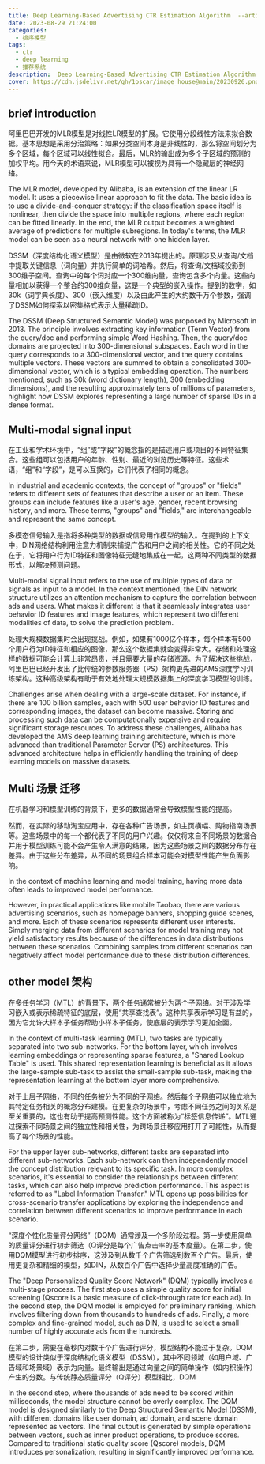 ```yaml
---
title: Deep Learning-Based Advertising CTR Estimation Algorithm  --article 
date: 2023-08-29 21:24:00
categories:
  - 排序模型 
tags:
  - ctr 
  - deep learning  
  - 推荐系统
description:  Deep Learning-Based Advertising CTR Estimation Algorithm
cover: https://cdn.jsdelivr.net/gh/1oscar/image_house@main/20230926.png
---
```




##  brief introduction 

阿里巴巴开发的MLR模型是对线性LR模型的扩展。它使用分段线性方法来拟合数据。基本思想是采用分治策略：如果分类空间本身是非线性的，那么将空间划分为多个区域，每个区域可以线性拟合。最后，MLR的输出成为多个子区域的预测的加权平均。用今天的术语来说，MLR模型可以被视为具有一个隐藏层的神经网络。



The MLR model, developed by Alibaba, is an extension of the linear LR model. It uses a piecewise linear approach to fit the data. The basic idea is to use a divide-and-conquer strategy: if the classification space itself is nonlinear, then divide the space into multiple regions, where each region can be fitted linearly. In the end, the MLR output becomes a weighted average of predictions for multiple subregions. In today's terms, the MLR model can be seen as a neural network with one hidden layer.

DSSM（深度结构化语义模型）是由微软在2013年提出的。原理涉及从查询/文档中提取关键信息（词向量）并执行简单的词哈希。然后，将查询/文档域投影到300维子空间。查询中的每个词对应一个300维向量，查询包含多个向量。这些向量相加以获得一个整合的300维向量，这是一个典型的嵌入操作。提到的数字，如30k（词字典长度）、300（嵌入维度）以及由此产生的大约数千万个参数，强调了DSSM如何探索以密集格式表示大量稀疏ID。


The DSSM (Deep Structured Semantic Model) was proposed by Microsoft in 2013. The principle involves extracting key information (Term Vector) from the query/doc and performing simple Word Hashing. Then, the query/doc domains are projected into 300-dimensional subspaces. Each word in the query corresponds to a 300-dimensional vector, and the query contains multiple vectors. These vectors are summed to obtain a consolidated 300-dimensional vector, which is a typical embedding operation. The numbers mentioned, such as 30k (word dictionary length), 300 (embedding dimensions), and the resulting approximately tens of millions of parameters, highlight how DSSM explores representing a large number of sparse IDs in a dense format.


## Multi-modal signal input

在工业和学术环境中，“组”或“字段”的概念指的是描述用户或项目的不同特征集合。这些组可以包括用户的年龄、性别、最近的浏览历史等特征。这些术语，“组”和“字段”，是可以互换的，它们代表了相同的概念。

In industrial and academic contexts, the concept of "groups" or "fields" refers to different sets of features that describe a user or an item. These groups can include features like a user's age, gender, recent browsing history, and more. These terms, "groups" and "fields," are interchangeable and represent the same concept.

多模态信号输入是指将多种类型的数据或信号用作模型的输入。在提到的上下文中，DIN网络结构利用注意力机制来捕捉广告和用户之间的相关性。它的不同之处在于，它将用户行为ID特征和图像特征无缝地集成在一起，这两种不同类型的数据形式，以解决预测问题。

Multi-modal signal input refers to the use of multiple types of data or signals as input to a model. In the context mentioned, the DIN network structure utilizes an attention mechanism to capture the correlation between ads and users. What makes it different is that it seamlessly integrates user behavior ID features and image features, which represent two different modalities of data, to solve the prediction problem.

处理大规模数据集时会出现挑战。例如，如果有1000亿个样本，每个样本有500个用户行为ID特征和相应的图像，那么这个数据集就会变得非常大。存储和处理这样的数据可能会计算上非常昂贵，并且需要大量的存储资源。为了解决这些挑战，阿里巴巴已经开发出了比传统的参数服务器（PS）架构更先进的AMS深度学习训练架构。这种高级架构有助于有效地处理大规模数据集上的深度学习模型的训练。

Challenges arise when dealing with a large-scale dataset. For instance, if there are 100 billion samples, each with 500 user behavior ID features and corresponding images, the dataset can become massive. Storing and processing such data can be computationally expensive and require significant storage resources. To address these challenges, Alibaba has developed the AMS deep learning training architecture, which is more advanced than traditional Parameter Server (PS) architectures. This advanced architecture helps in efficiently handling the training of deep learning models on massive datasets.




## Multi 场景 迁移 

在机器学习和模型训练的背景下，更多的数据通常会导致模型性能的提高。

然而，在实际的移动淘宝应用中，存在各种广告场景，如主页横幅、购物指南场景等。这些场景中的每一个都代表了不同的用户兴趣。仅仅将来自不同场景的数据合并用于模型训练可能不会产生令人满意的结果，因为这些场景之间的数据分布存在差异。由于这些分布差异，从不同的场景组合样本可能会对模型性能产生负面影响。


In the context of machine learning and model training, having more data often leads to improved model performance. 

However, in practical applications like mobile Taobao, there are various advertising scenarios, such as homepage banners, shopping guide scenes, and more. Each of these scenarios represents different user interests. Simply merging data from different scenarios for model training may not yield satisfactory results because of the differences in data distributions between these scenarios. Combining samples from different scenarios can negatively affect model performance due to these distribution differences.







##  other model 架构




在多任务学习（MTL）的背景下，两个任务通常被分为两个子网络。对于涉及学习嵌入或表示稀疏特征的底层，使用“共享查找表”。这种共享表示学习是有益的，因为它允许大样本子任务帮助小样本子任务，使底层的表示学习更加全面。

In the context of multi-task learning (MTL), two tasks are typically separated into two sub-networks. For the bottom layer, which involves learning embeddings or representing sparse features, a "Shared Lookup Table" is used. This shared representation learning is beneficial as it allows the large-sample sub-task to assist the small-sample sub-task, making the representation learning at the bottom layer more comprehensive.

对于上层子网络，不同的任务被分为不同的子网络。然后每个子网络可以独立地为其特定任务相关的概念分布建模。在更复杂的场景中，考虑不同任务之间的关系是至关重要的，这也有助于提高预测性能。这个方面被称为“标签信息传递”。MTL通过探索不同场景之间的独立性和相关性，为跨场景迁移应用打开了可能性，从而提高了每个场景的性能。


For the upper layer sub-networks, different tasks are separated into different sub-networks. Each sub-network can then independently model the concept distribution relevant to its specific task. In more complex scenarios, it's essential to consider the relationships between different tasks, which can also help improve prediction performance. This aspect is referred to as "Label Information Transfer." MTL opens up possibilities for cross-scenario transfer applications by exploring the independence and correlation between different scenarios to improve performance in each scenario.

“深度个性化质量评分网络”（DQM）通常涉及一个多阶段过程。第一步使用简单的质量评分进行初步筛选（Q评分是每个广告点击率的基本度量）。在第二步，使用DQM模型进行初步排序，这涉及到从数千个广告筛选到数百个广告。最后，使用更复杂和精细的模型，如DIN，从数百个广告中选择少量高度准确的广告。


The "Deep Personalized Quality Score Network" (DQM) typically involves a multi-stage process. The first step uses a simple quality score for initial screening (Qscore is a basic measure of click-through rate for each ad). In the second step, the DQM model is employed for preliminary ranking, which involves filtering down from thousands to hundreds of ads. Finally, a more complex and fine-grained model, such as DIN, is used to select a small number of highly accurate ads from the hundreds.


在第二步，需要在毫秒内对数千个广告进行评分，模型结构不能过于复杂。DQM模型的设计类似于深度结构化语义模型（DSSM），其中不同领域（如用户域、广告域和场景域）表示为向量。最终输出是通过向量之间的简单操作（如内积操作）产生的分数。与传统静态质量评分（Q评分）模型相比，DQM



In the second step, where thousands of ads need to be scored within milliseconds, the model structure cannot be overly complex. The DQM model is designed similarly to the Deep Structured Semantic Model (DSSM), with different domains like user domain, ad domain, and scene domain represented as vectors. The final output is generated by simple operations between vectors, such as inner product operations, to produce scores. Compared to traditional static quality score (Qscore) models, DQM introduces personalization, resulting in significantly improved performance.


